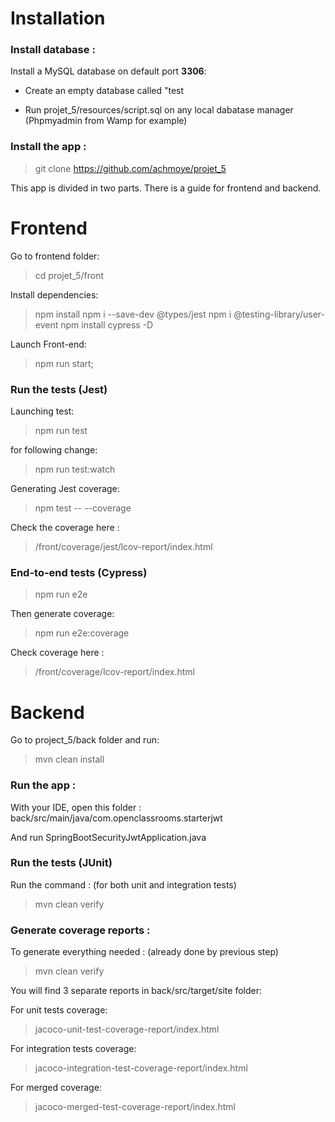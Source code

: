 # Installation
### Install database :
Install a MySQL database on default port **3306**: 

- Create an empty database called "test

- Run projet_5/resources/script.sql on any local dabatase manager
(Phpmyadmin from Wamp for example)

### Install the app : 
> git clone https://github.com/achmoye/projet_5

This app is divided in two parts. There is a guide for frontend and backend.
# Frontend
Go to frontend folder: 
> cd projet_5/front
>
Install dependencies:

> npm install
> npm i --save-dev @types/jest
> npm i @testing-library/user-event
> npm install cypress -D

Launch Front-end:

> npm run start;

### Run the tests (Jest)
Launching test:

> npm run test

for following change:

> npm run test:watch

Generating Jest coverage: 

> npm test -- --coverage

Check the coverage here :
> /front/coverage/jest/lcov-report/index.html

### End-to-end tests (Cypress)
> npm run e2e
>
Then generate coverage:
> npm run e2e:coverage

Check coverage here : 
> /front/coverage/lcov-report/index.html
# Backend 
Go to project_5/back folder and run: 
> mvn clean install 
> 
### Run the app : 
With your IDE, open this folder : back/src/main/java/com.openclassrooms.starterjwt 

And run SpringBootSecurityJwtApplication.java

### Run the tests (JUnit)
Run the command : (for both unit and integration tests)
> mvn clean verify 

### Generate coverage reports : 
To generate everything needed : (already done by previous step)
> mvn clean verify

You will find 3 separate reports in back/src/target/site folder: 

For unit tests coverage:
> jacoco-unit-test-coverage-report/index.html

For integration tests coverage: 
> jacoco-integration-test-coverage-report/index.html

For merged coverage:
> jacoco-merged-test-coverage-report/index.html